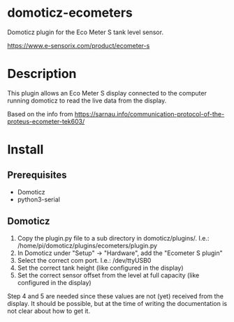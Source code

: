 # domoticz-ecometers
Domoticz plugin for the Eco Meter S tank level sensor.

https://www.e-sensorix.com/product/ecometer-s

# Description
This plugin allows an Eco Meter S display connected to the computer running domoticz to read the live data from the display.

Based on the info from https://sarnau.info/communication-protocol-of-the-proteus-ecometer-tek603/

# Install
## Prerequisites
- Domoticz
- python3-serial

## Domoticz
1. Copy the plugin.py file to a sub directory in domoticz/plugins/. I.e.: /home/pi/domoticz/plugins/ecometers/plugin.py
2. In Domoticz under "Setup" -> "Hardware", add the "Ecometer S plugin"
3. Select the correct com port. I.e.: /dev/ttyUSB0
4. Set the correct tank height (like configured in the display)
5. Set the correct sensor offset from the level at full capacity (like configured in the display)

Step 4 and 5 are needed since these values are not (yet) received from the display. It should be possible, but at the time of writing the documentation is not clear about how to get it.
